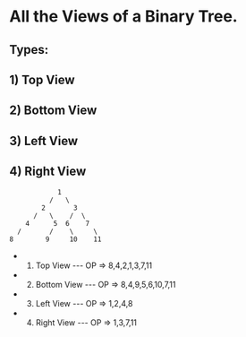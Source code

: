 # All the Views of a Binary Tree.
## Types:
## 1) Top View
## 2) Bottom View
## 3) Left View
## 4) Right View

                1
              /   \
            2       3
          /   \    /  \
        4      5  6    7
      /       /    \     \
    8        9     10    11

- 1) Top View --- OP => 8,4,2,1,3,7,11
- 2) Bottom View --- OP => 8,4,9,5,6,10,7,11
- 3) Left View --- OP => 1,2,4,8
- 4) Right View --- OP => 1,3,7,11
